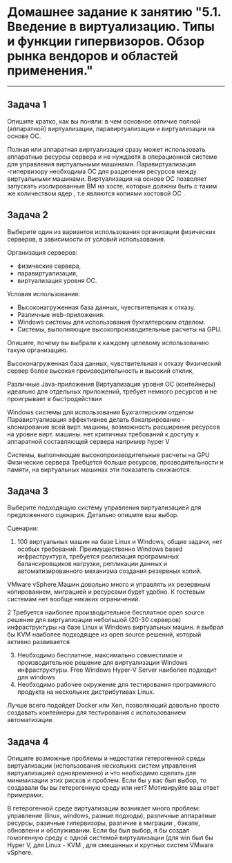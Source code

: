 
# Домашнее задание к занятию "5.1. Введение в виртуализацию. Типы и функции гипервизоров. Обзор рынка вендоров и областей применения."


---

## Задача 1

Опишите кратко, как вы поняли: в чем основное отличие полной (аппаратной) виртуализации, паравиртуализации и виртуализации на основе ОС.

Полная или аппаратная виртуализация сразу может использовать аппаратные ресурсы сервера и не нуждаетя в операционной системе для управления виртуальными машинами. 
Паравиртуализация -гипервизору необходима ОС для разделения ресурсов между виртуальными машинами.
Виртуализация на основе ОС позволяет запускать изолированные ВМ на хосте, которые должны быть с таким же количеством ядер , т.е являются копиями хостовой ОС . 



## Задача 2

Выберите один из вариантов использования организации физических серверов, в зависимости от условий использования.

Организация серверов:
- физические сервера,
- паравиртуализация,
- виртуализация уровня ОС.

Условия использования:
- Высоконагруженная база данных, чувствительная к отказу.
- Различные web-приложения.
- Windows системы для использования бухгалтерским отделом.
- Системы, выполняющие высокопроизводительные расчеты на GPU.

Опишите, почему вы выбрали к каждому целевому использованию такую организацию.

Высоконагруженная база данных, чувствительная к отказу
    Физический сервер 
        более высокая производительность и высокий отклик, 
       
         
Различные Java-приложения
    Виртуализация уровня ОС (контейнеры)
        идеально для отдельных приложений,  требует немного ресурсов и не проигрывает в быстродействии

Windows системы для использования Бухгалтерским отделом
    Паравиртуализация 
        эффективнее делать бэкаприрование -  клонирование всей вирт. машины, 
        возможность расширения ресурсов на уровне вирт. машины. 
        нет критичных требований к доступу к аппаратной составляющей сервера например hyper V
        
Системы, выполняющие высокопроизводительные расчеты на GPU
    Физические сервера 
       Требцется больше ресурсов,  прозводительности и памяти,  на виртуальных машинах эти показатель снижаются. 

## Задача 3

Выберите подходящую систему управления виртуализацией для предложенного сценария. Детально опишите ваш выбор.

Сценарии:

1. 100 виртуальных машин на базе Linux и Windows, общие задачи, нет особых требований. Преимущественно Windows based инфраструктура, требуется реализация программных балансировщиков нагрузки, репликации данных и автоматизированного механизма создания резервных копий.

VMware vSphere.Машин довольно много и управлять их резервным копированием, миграцией и ресурсами будет удобно. К гостевым системам нет вообще никаких ограничений.

2 Требуется наиболее производительное бесплатное open source решение для виртуализации небольшой (20-30 серверов) инфраструктуры на базе Linux и Windows виртуальных машин.
я выбрал бы KVM наиболее подходящее из open source решений, который активно развивается

3. Необходимо бесплатное, максимально совместимое и производительное решение для виртуализации Windows инфраструктуры.
Free Windows Hyper-V Server наиболее подходит для windows 
4. Необходимо рабочее окружение для тестирования программного продукта на нескольких дистрибутивах Linux.

Лучше всего подойдет Docker или Xen, позволяющий довольно просто создавать контейнеры для тестирования с использованием автоматизации.



## Задача 4

Опишите возможные проблемы и недостатки гетерогенной среды виртуализации (использования нескольких систем управления виртуализацией одновременно) и что необходимо сделать для минимизации этих рисков и проблем. Если бы у вас был выбор, то создавали бы вы гетерогенную среду или нет? Мотивируйте ваш ответ примерами.


В гетерогенной среде виртуализации возникает много проблем: управление (linux, windows, разные подходы), различные аппаратные ресурсы, разичные гипервизоры,  различие в миграции , бэкапе,  обновлени и обслуживании. Если бы был выбор,  я бы создал гомогенную среду с одной системой виртуализации (для win был бы Hyper V, для Linux - KVM , для смешанных и крупных систем VMware vSphere. 

